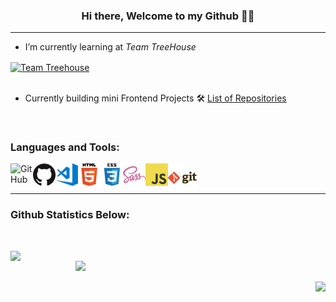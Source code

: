 ### <div align="center">Hi there, Welcome to my Github 👋🏼</div>

---
* I’m currently learning at <i>Team TreeHouse</i>
<a href="https://teamtreehouse.com/home">
<img align="center" alt="Team Treehouse" width="165px" src="https://upload.wikimedia.org/wikipedia/en/a/a3/Treehouse%27s_logo_%28Jan_2015%29.png" />
  </a>

<br />
<br />

* Currently building mini Frontend Projects  🛠  [List of Repositories](https://github.com/tru-izo?tab=repositories)

<br />

### Languages and Tools:

<img align="left" alt="GitHub" width="36px" src="https://design.firefox.com/product-identity/firefox-developer-edition/firefox-logo-developer-edition.png" />
<img align="left" alt="GitHub" width="36px" src="https://raw.githubusercontent.com/github/explore/78df643247d429f6cc873026c0622819ad797942/topics/github/github.png" />
<img align="left" alt="Visual Studio Code" width="36px" src="https://raw.githubusercontent.com/github/explore/80688e429a7d4ef2fca1e82350fe8e3517d3494d/topics/visual-studio-code/visual-studio-code.png" />
<img align="left" alt="HTML5" width="36px" src="https://raw.githubusercontent.com/github/explore/80688e429a7d4ef2fca1e82350fe8e3517d3494d/topics/html/html.png" />
<img align="left" alt="CSS3" width="36px" src="https://raw.githubusercontent.com/github/explore/80688e429a7d4ef2fca1e82350fe8e3517d3494d/topics/css/css.png" />
<img align="left" alt="Sass" width="36px" src="https://raw.githubusercontent.com/github/explore/80688e429a7d4ef2fca1e82350fe8e3517d3494d/topics/sass/sass.png" />
<img align="left" alt="JavaScript" width="36px" src="https://raw.githubusercontent.com/github/explore/80688e429a7d4ef2fca1e82350fe8e3517d3494d/topics/javascript/javascript.png" />
<img align="left" alt="Git" width="46px" src="https://raw.githubusercontent.com/github/explore/80688e429a7d4ef2fca1e82350fe8e3517d3494d/topics/git/git.png" />

<br />
<br />

---

### Github Statistics Below:
<br />

[<img align="left" width="400" src="https://github-readme-stats.vercel.app/api?username=tru-izo&show_icons=true"/>](https://github.com/tru-izo/)
[<img align="right" width="400" src="https://github-readme-stats.vercel.app/api/top-langs/?username=tru-izo&layout=compact"/>](https://github.com/anuraghazra/github-readme-stats)


<br />
   <p align="right">
    <a href="https://komarev.com/ghpvc/?username=tru-izo&color=brightgreen">
      <img align="center" src="https://komarev.com/ghpvc/?username=tru-izo&color=brightgreen">
    </a>
  </p>
  
